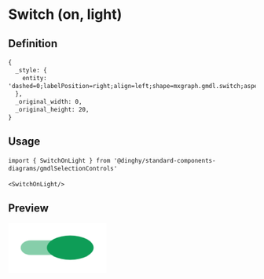# Switch (on, light)

## Definition

```
{
  _style: { 
    entity: 'dashed=0;labelPosition=right;align=left;shape=mxgraph.gmdl.switch;aspect=fixed;switchState=on;strokeColor=none;fillColor=#0E9D57;sketch=0;html=1;',
  },
  _original_width: 0,
  _original_height: 20,
}
```

## Usage

```
import { SwitchOnLight } from '@dinghy/standard-components-diagrams/gmdlSelectionControls'

<SwitchOnLight/>
```

## Preview

<img src="./switch-on-light.png" width="200"/>
